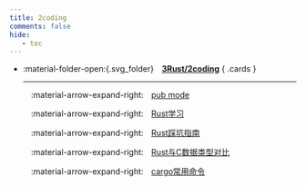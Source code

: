 ```yaml
---
title: 2coding
comments: false
hide:
   - toc
---
```


<div class="grid cards index-info" markdown>

-   :material-folder-open:{.svg_folder}&emsp;__[3Rust/2coding](./index.md)__
{ .cards }

	---

	&emsp;:material-arrow-expand-right:&emsp;[pub mode](./A.md)

	&emsp;:material-arrow-expand-right:&emsp;[Rust学习](./B.md)

	&emsp;:material-arrow-expand-right:&emsp;[Rust踩坑指南](./C.md)

	&emsp;:material-arrow-expand-right:&emsp;[Rust与C数据类型对比](./D.md)

	&emsp;:material-arrow-expand-right:&emsp;[cargo常用命令](./E.md)

</div>